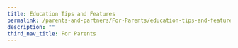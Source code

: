 ```yaml
---
title: Education Tips and Features
permalink: /parents-and-partners/For-Parents/education-tips-and-features/
description: ""
third_nav_title: For Parents
---
```

